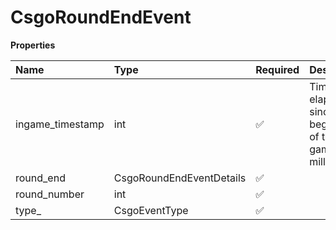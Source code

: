 # CsgoRoundEndEvent

**Properties**

| Name             | Type                     | Required | Description                                                   |
| :--------------- | :----------------------- | :------- | :------------------------------------------------------------ |
| ingame_timestamp | int                      | ✅       | Time elapsed since the beginning of the game, in milliseconds |
| round_end        | CsgoRoundEndEventDetails | ✅       |                                                               |
| round_number     | int                      | ✅       |                                                               |
| type\_           | CsgoEventType            | ✅       |                                                               |
